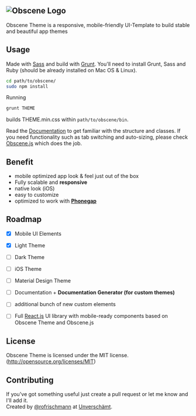 ![Obscene Logo](https://raw.githubusercontent.com/unverschaemt/Obscene-UI/gh-pages/res/obscene.png)    
----- 
Obscene Theme is a responsive, mobile-friendly UI-Template to build stable and beautiful app themes


## Usage ##
Made with [Sass](http://sass-lang.com/) and build with [Grunt](http://gruntjs.com/).
You'll need to install Grunt, Sass and Ruby (should be already installed on Mac OS & Linux).


```sh
cd path/to/obscene/
sudo npm install
```

Running
```sh
grunt THEME
```
builds THEME.min.css within `path/to/obscene/bin`.

Read the [Documentation](http://unverschaemt.github.io/Obscene-Theme/docs/) to get familiar with the structure and classes.
If you need functionality such as tab switching and auto-sizing, please check [Obscene.js](https://github.com/unverschaemt/Obscene.js) which does the job.

## Benefit ##
* mobile optimized app look & feel just out of the box
* Fully scalable and **responsive**
* native look (iOS)
* easy to customize
* optimized to work with **[Phonegap](http://phonegap.com/)**

## Roadmap ##
- [x] Mobile UI Elements
- [x] Light Theme
- [ ] Dark Theme
- [ ] iOS Theme
- [ ] Material Design Theme
- [ ] Documentation + **Documentation Generator (for custom themes)**
- [ ] additional bunch of new custom elements

- [ ] Full [React.js](https://facebook.github.io/react/) UI library with mobile-ready components based on Obscene Theme and Obscene.js


## License
Obscene Theme is licensed under the MIT license. (http://opensource.org/licenses/MIT)

## Contributing
If you've got something useful just create a pull request or let me know and I'll add it.    
Created by [@rofrischmann](http://rofrischmann.de) at [Unverschämt](http://unverschaemt.net).

